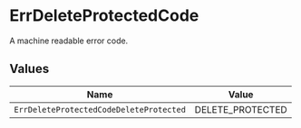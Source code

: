 # ErrDeleteProtectedCode

A machine readable error code.


## Values

| Name                                    | Value                                   |
| --------------------------------------- | --------------------------------------- |
| `ErrDeleteProtectedCodeDeleteProtected` | DELETE_PROTECTED                        |